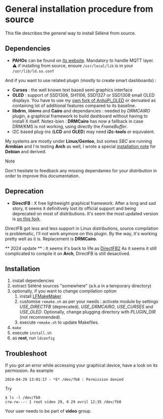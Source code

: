 General installation procedure from source
==========================================

This file describes the *general* way to install Séléné from source.

Dependencies
------------

  -	**PAHOc** can be found on [its website](https://eclipse.org/paho/clients/c/). Mandatory to handle MQTT layer.<br>
:warning: if installing from source, ensure `/usr/local/lib` is in your `/usr/lib/ld.so.conf`

And if you want to use related plugin (mostly to create smart dashboards) :
  -	**Curses** : the well known text based semi graphics interface
  -	**OLED** : support of SSD1306, SH1106, SSD1327 or SSD1308 small OLED displays. You have to use my [own fork of ArduiPi_OLED](https://github.com/destroyedlolo/ArduiPi_OLED) or derivated as containing lot of additional features compared to its baseline.
  - **libdrm**, ~~libkms~~ and **Cairo** and dependancies : needed by *DRMCAIRO* plugin, a graphical framework to build dashboard without having to install X itself.
Notez-bien : **DRMCairo** has now a fallback in case DRM/KMS is not working, using directly the *FrameBuffer*.
  - I2C based plug-ins (**LCD** and **OLED**) may need **i2c-tools** or equivalent.

My systems are mostly under **Linux/Gentoo**, but somes *SBC* are running **Armbian** and I'm testing **Arch** as well, I wrote a special [installation note](Debian_build_from_source.md) for **Debian** and derived.

> [!NOTE]  
> Don't hesitate to feedback any missing dependanies for your distribution in order to improve this documentation.

Deprecation
-----------

  -	**DirectFB** : X free lightweight graphical framework. After a long and sad story, it seems it definitively lost its official support and being deprecated on most of distributions. It's seem the most updated version is [on this fork](https://github.com/darrengarvey/directfb). 
  
  DirectFB got less and less support in Linux distributions, source compilation is problematic, I'll not work anymore on this plugin. By the way, it's working pretty well as it is.
Replacement is **DRMCairo**.

** 2024 update ** : It seems it's back to life as [DirectFB2](https://github.com/directfb2)
As it seems it still complicated to compile it on **Arch**, DirectFB is still desactived.

Installation
------------

  1. install dependencies
  1. extract Séléné sources "somewhere" (a.k.a in a temporary directory)
  1. optionally, if you want to change compilation option
     1. install [LFMakeMaker](https://github.com/destroyedlolo/LFMakeMaker)
     1. customise `remake.sh` as per your needs : activate module by settings *USE_DIRECTFB* (deprecated), *USE_DRMCAIRO*, *USE_CURSES* and *USE_OLED*. Optionally, change plugging directory with *PLUGIN_DIR* (not recommended).
     1. execute `remake.sh` to update Makefiles.
  1. `make`
  1. execute `install.sh`
  1. as **root**, run `ldconfig`

Troubleshoot
------------

If you got an error while accessing your graphical device, have a look on its permission. As example
```
2024-04-29 13:01:17 - *E* /dev/fb0 : Permission denied
```
Try
```
$ ls -l /dev/fb0
crw-rw---- 1 root video 29, 0 29 avril 12:35 /dev/fb0
```

Your user needs to be part of **video** group.
